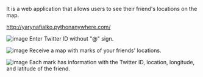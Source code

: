 It is a web application that allows users to see their friend's locations on the map.

http://yarynafialko.pythonanywhere.com/


![image](https://user-images.githubusercontent.com/92580927/154559204-cccd3384-18ab-4a00-bdc6-2d9f93f20e39.png)
Enter Twitter ID without "@" sign.


![image](https://user-images.githubusercontent.com/92580927/154559769-9dd9dd59-c98e-4793-8e64-e3e8b6f66d22.png)
Receive a map with marks of your friends' locations.

![image](https://user-images.githubusercontent.com/92580927/154559987-a2d9ca55-c62a-4814-9641-eab5ba0b2856.png)
Each mark has information with the Twitter  ID, location, longitude, and latitude of the friend.
